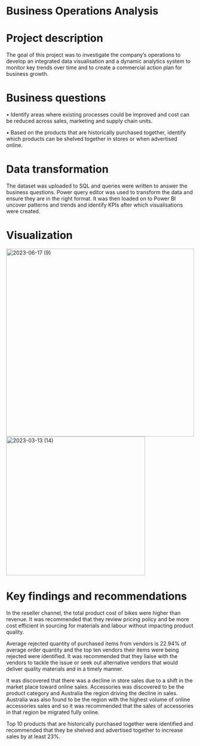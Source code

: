 # Business Operations Analysis

# Project description
The goal of this project was to investigate the company’s operations to develop an integrated data visualisation and a dynamic analytics system to monitor key trends over time and to create a commercial action plan for business growth.

# Business questions
•	Identify areas where existing processes could be improved and cost can be reduced across sales, marketing and supply chain units.

•	Based on the products that are historically purchased together, identify which products can be shelved together in stores or when advertised online.

# Data transformation
The dataset was uploaded to SQL and queries were written to answer the business questions. Power query editor was used to transform the data and ensure they are in the right format. It was then loaded on to Power BI uncover patterns and trends and identify KPIs after which visualisations were created.

# Visualization
<img width="503" alt="2023-06-17 (9)" src="https://github.com/BOsimiri/Business-Operations-Analysis/assets/93350384/fa3a22e0-d82a-444d-a17d-15307208a8fc">

<img width="372" alt="2023-03-13 (14)" src="https://github.com/BOsimiri/Business-Operations-Analysis/assets/93350384/3b1382b6-cf02-476d-99c3-4791e2568b9b">

# Key findings and recommendations
In the reseller channel, the total product cost of bikes were higher than revenue. It was recommended that they review pricing policy and be more cost efficient in sourcing for materials and labour without impacting product quality. 

Average rejected quantity of purchased items from vendors is 22.94% of average order quantity and the top ten vendors their items were being rejected were identified. It was recommended that they liaise with the vendors to tackle the issue or seek out alternative vendors that would deliver quality materials and in a timely manner.

It was discovered that there was a decline in store sales due to a shift in the market place toward online sales. Accessories was discovered to be the product category and Australia the region driving the decline in sales. Australia was also found to be the region with the highest volume of online accessories sales and so it was recommended that the sales of accessories in that region be migrated fully online. 

Top 10 products that are historically purchased together were identified and recommended that they be shelved and advertised together to increase sales by at least 23%.

